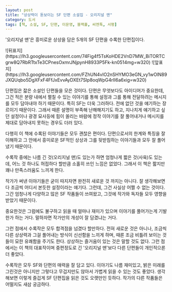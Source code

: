 ```yaml
---
layout: post
title: "상상력이 돋보이는 SF 단편 소설집 - 오리지널 맨"
category: 도서
tags: [책, 소설, SF, 단편, 이문영, 블랙홀, 씨엔톡, 서평]
---
```


'오리지널 맨'은
흥미로운 상상을 담은 5개의 SF 단편을 수록한 단편집이다.

<p class="center" markdown="1">
![뒤표지](https://lh3.googleusercontent.com/74Fig4f5TsKoHDE2VnD7MW_BiTORTCgrw8Q7RbRTtxTe3CPnesOxmrJNjpynH8933P5Fk-kn0514mg=w320)
![앞표지](https://lh3.googleusercontent.com/FZhUN4vIO2nSHYMO3eGN_vy1wOlN89JXQUqbo5DgXFxF4FfJxEvvAyDXEt7SIp8oqWpG4rII6a6xig=w320)
</p>

단편집은 잛은 소설인 단편들을 모은 것이다.
단편은 무엇보다도 아이디어가 중요한데,
그건 적은 분량 내에서 펼칠 수 있는 이야기를 통해
설정과 그를 통해 전달하려는 메시지를 모두 담아내야 하기 때문이다.
특히 SF는 더욱 그러하다.
전에 없던 것을 얘기하는 장르이기 때문이다.
그래서 때론 설명이 부족해 난해해지기도 하고,
지나치게 얘기하고 싶던 설정이나 광경 묘사등에 힘이 쏠리는 바람에
정작 이야기를 잘 풀어내거나 메시지를 제대로 담아내지 못하는 경우도 더러 있다.

다행히 이 책에 수록된 이야기들은 모두 괜찮은 편이다.
단편으로서의 한계와 특징을 잘 이해하고
그 안에서 흥미로운 SF적인 상상과 그를 뒷받침하는 이야기들과 모두 잘 풀어냈기 때문이다.

수록작 중에는 나름 긴 것(오리지널 맨)도 있는가 하면 엄청나게 짧은 것(사육)도 있는데,
어느 것 하나도 허접하다 할만큼 소홀히 쓰인 느낌은 없었다.
그래서 이 책은 짧지만 꽤나 만족스러움도 느끼게 한다.

작가가 써낸 이야기들은 굳이 따지자면 완전히 새로운 것 까지는 아니다.
잘 생각해보면 다 조금씩 어디서 본듯한 설정이라는 얘기다.
그런데, 그건 사실상 어쩔 수 없는 것이다.
그간 엄청나게 다양하고 많은 SF 작품들이 쓰여왔고,
그것에 작가와 독자들 모두 영향을 받았기 때문이다.

중요한것은 그럼에도 불구하고
읽을 때 얼마나 재미가 있으며 이야기를 풀어가는게 기발한가 하는 거다.
말하자면 작가만의 개성이 잘 담겼냐는 거다.

그런 점에서 수록작은 모두 합격점을 넘겼다 할만하다.
전혀 새로운 것은 아니나, 조금씩 다른 상상력과 그걸 풀어내는 방식이 신선함을 느끼게 하며,
때론 조금 비틀려 보이는 것들이 묘한 유쾌함을 주기도 한다.
상상하는 즐거움이 있는 것은 말할 것도 없다.
그런 점에서는 이 책의 대표작이며 중편정도로 긴 '오리지널 맨'보다 다른 단편들이 개인적으론 더 좋았다.

수록작은 모두 SF와 단편의 매력을 잘 담고 있다.
이야기도 나름 재미있고,
밝은 미래를 그린것은 아니지만 그렇다고 무겁지만도 않아서 가볍게 읽을 수 있는 것도 좋았다.
생각해보면 이렇게 즐겁게 SF 단편집을 읽은 것도 오랫만인 듯하다.
작가의 다른 작품들은 어떨지도 새삼 궁금하다.
